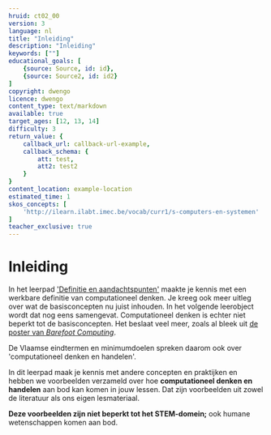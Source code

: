 ```yaml
---
hruid: ct02_00
version: 3
language: nl
title: "Inleiding"
description: "Inleiding"
keywords: [""]
educational_goals: [
    {source: Source, id: id}, 
    {source: Source2, id: id2}
]
copyright: dwengo
licence: dwengo
content_type: text/markdown
available: true
target_ages: [12, 13, 14]
difficulty: 3
return_value: {
    callback_url: callback-url-example,
    callback_schema: {
        att: test,
        att2: test2
    }
}
content_location: example-location
estimated_time: 1
skos_concepts: [
    'http://ilearn.ilabt.imec.be/vocab/curr1/s-computers-en-systemen'
]
teacher_exclusive: true
---
```

# Inleiding

In het leerpad ['Definitie en aandachtspunten'](https://www.dwengo.org/learning-path.html?hruid=ct2_concreet&language=nl&te=true&source_page=%2Fcomputational_thinking%2F&source_title=%20Computationeel%20Denken#ct01_01;nl;3) maakte je kennis met een werkbare definitie van computationeel denken. Je kreeg ook meer uitleg over wat de basisconcepten nu juist inhouden. In het volgende leerobject wordt dat nog eens samengevat. Computationeel denken is echter niet beperkt tot de basisconcepten. Het beslaat veel meer, zoals al bleek uit [de poster van *Barefoot Computing*](https://www.dwengo.org/learning-path.html?hruid=ct2_concreet&language=nl&te=true&source_page=%2Fcomputational_thinking%2F&source_title=%20Computationeel%20denken#ct01_06;nl;3). 

De Vlaamse eindtermen en minimumdoelen spreken daarom ook over 'computationeel denken en handelen'.

In dit leerpad maak je kennis met andere concepten en praktijken en hebben we voorbeelden verzameld over hoe **computationeel denken en handelen** aan bod kan komen in jouw lessen. Dat zijn voorbeelden uit zowel de literatuur als ons eigen lesmateriaal. <br>

**Deze voorbeelden zijn niet beperkt tot het STEM-domein;** ook humane wetenschappen komen aan bod. 
